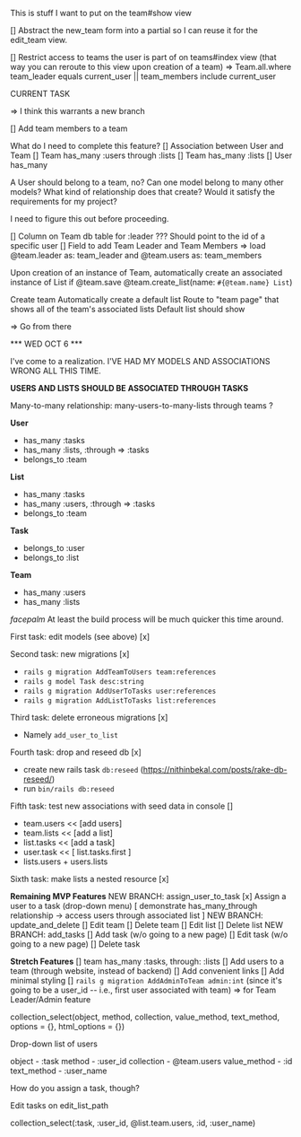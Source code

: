 This is stuff I want to put on the team#show view
 <!-- Team Leader: <%= @team.leader.name %> 
 Team Members
 <ul>
    <% @team.members.each do |member| %>
    <li><%= `#{member.name} | #{member.role}` %></li>
    <% end %>
 </ul>

 Team Tasks - ??? -->

 [] Abstract the new_team form into a partial so I can reuse it for the edit_team view.

 [] Restrict access to teams the user is part of on teams#index view (that way you can reroute to this view upon creation of a team)
  => Team.all.where team_leader equals current_user || team_members include current_user

CURRENT TASK

=> I think this warrants a new branch

[] Add team members to a team

What do I need to complete this feature?
[] Association between User and Team
   [] Team has_many :users through :lists 
   [] Team has_many :lists 
   [] User has_many 

A User should belong to a team, no? Can one model belong to many other models? What kind of relationship does that create? Would it satisfy the requirements for my project?

I need to figure this out before proceeding.

[] Column on Team db table for :leader ??? Should point to the id of a specific user 
[] Field to add Team Leader and Team Members => load @team.leader as: team_leader and @team.users as: team_members

Upon creation of an instance of Team, automatically create an associated instance of List
   if @team.save 
      @team.create_list(name: `#{@team.name} List`)

Create team
Automatically create a default list 
Route to "team page" that shows all of the team's associated lists 
Default list should show

=> Go from there

*** WED OCT 6 ***

I've come to a realization. I'VE HAD MY MODELS AND ASSOCIATIONS WRONG ALL THIS TIME. 

**USERS AND LISTS SHOULD BE ASSOCIATED THROUGH TASKS**

Many-to-many relationship: many-users-to-many-lists through teams ?

**User**

- has_many :tasks
- has_many :lists, :through ⇒ :tasks
- belongs_to :team

**List**

- has_many :tasks
- has_many :users, :through ⇒ :tasks
- belongs_to :team

**Task**

- belongs_to :user
- belongs_to :list

**Team**

- has_many :users
- has_many :lists

*facepalm* At least the build process will be much quicker this time around. 

First task: edit models (see above) [x]

Second task: new migrations [x]

- `rails g migration AddTeamToUsers team:references`
- `rails g model Task desc:string`
- `rails g migration AddUserToTasks user:references`
- `rails g migration AddListToTasks list:references`

Third task: delete erroneous migrations [x]
- Namely `add_user_to_list` 

Fourth task: drop and reseed db [x]
- create new rails task `db:reseed` (https://nithinbekal.com/posts/rake-db-reseed/)
- run `bin/rails db:reseed`

Fifth task: test new associations with seed data in console []
- team.users << [add users]
- team.lists << [add a list]
- list.tasks << [add a task]
- user.task << [ list.tasks.first ]
- lists.users + users.lists 

Sixth task: make lists a nested resource [x]

**Remaining MVP Features**
NEW BRANCH: assign_user_to_task
[x] Assign a user to a task (drop-down menu) 
   [ demonstrate has_many_through relationship -> access users through associated list ]
NEW BRANCH: update_and_delete
[] Edit team
[] Delete team
[] Edit list
[] Delete list
NEW BRANCH: add_tasks
[] Add task (w/o going to a new page)
[] Edit task (w/o going to a new page)
[] Delete task  

**Stretch Features**
[] team has_many :tasks, through: :lists 
[] Add users to a team (through website, instead of backend)
[] Add convenient links
[] Add minimal styling
[] `rails g migration AddAdminToTeam admin:int` (since it's going to be a user_id -- i.e., first user associated with team) => for Team Leader/Admin feature

collection_select(object, method, collection, value_method, text_method, options = {}, html_options = {})

Drop-down list of users 

object - :task 
method - :user_id
collection - @team.users
value_method - :id
text_method - :user_name

How do you assign a task, though?

Edit tasks on edit_list_path

collection_select(:task, :user_id, @list.team.users, :id, :user_name)